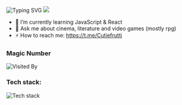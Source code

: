 <img src="https://readme-typing-svg.demolab.com?font=Fira+Code&size=25&pause=1000&color=13CCF7&width=435&lines=Hello!+I%E2%80%99m+Mari;I%E2%80%99m+Front+end+developer" alt="Typing SVG" />
<img src="https://64.media.tumblr.com/6be8ff3bc963cc751d63d17ab41d3d6f/04b3259f3941a8c7-02/s640x960/6d3558c6932d3399cc599abeb584630bd698d289.gifv" />
<!--
**eyesmaybeyes/eyesmaybeyes** is a ✨ _special_ ✨ repository because its `README.md` (this file) appears on your GitHub profile.
    -->

-   🍓 I’m currently learning JavaScript & React
-   🍿 Ask me about cinema, literature and video games (mostly rpg)
-   ⚡ How to reach me: https://t.me/Cutiefrutti

### Magic Number

![Visited By](https://count.getloli.com/get/@eyesmaybeyes?theme=gelbooru)

### Tech stack:

![Tech stack](https://skillicons.dev/icons?i=html,react,js,sass,css,bootstrap,git)
